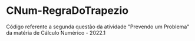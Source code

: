 # CNum-RegraDoTrapezio
Código referente a segunda questão da atividade "Prevendo um Problema" da matéria de Cálculo Numérico - 2022.1

